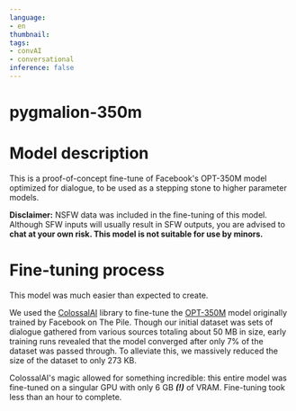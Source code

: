 ```yaml
---
language:
- en
thumbnail:
tags:
- convAI
- conversational
inference: false
---
```

# pygmalion-350m

# Model description

This is a proof-of-concept fine-tune of Facebook's OPT-350M model optimized for dialogue, to be used as a stepping stone to higher parameter models.

**Disclaimer:** NSFW data was included in the fine-tuning of this model. Although SFW inputs will usually result in SFW outputs, you are advised to **chat at your own risk. This model is not suitable for use by minors.**

# Fine-tuning process

This model was much easier than expected to create.

We used the [ColossalAI](https://www.colossalai.org/) library to fine-tune the [OPT-350M](https://huggingface.co/facebook/opt-350m) model originally trained by Facebook on The Pile. Though our initial dataset was sets of dialogue gathered from various sources totaling about 50 MB in size, early training runs revealed that the model converged after only 7% of the dataset was passed through. To alleviate this, we massively reduced the size of the dataset to only 273 KB.

ColossalAI's magic allowed for something incredible: this entire model was fine-tuned on a singular GPU with only 6 GB ***(!)*** of VRAM. Fine-tuning took less than an hour to complete.